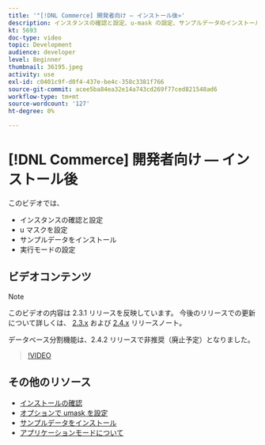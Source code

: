 ```yaml
---
title: '"[!DNL Commerce] 開発者向け — インストール後»'
description: インスタンスの確認と設定、u-mask の設定、サンプルデータのインストール、適切な実行モードの設定を行います
kt: 5693
doc-type: video
topic: Development
audience: developer
level: Beginner
thumbnail: 36195.jpeg
activity: use
exl-id: c0401c9f-d0f4-437e-be4c-358c3381f766
source-git-commit: acee5ba84ea32e14a743cd269f77ced821548ad6
workflow-type: tm+mt
source-wordcount: '127'
ht-degree: 0%

---
```


# [!DNL Commerce] 開発者向け — インストール後

このビデオでは、

- インスタンスの確認と設定
- u マスクを設定
- サンプルデータをインストール
- 実行モードの設定

## ビデオコンテンツ

>[!NOTE]
>
>このビデオの内容は 2.3.1 リリースを反映しています。 今後のリリースでの更新について詳しくは、 [ 2.3.x](https://devdocs.magento.com/guides/v2.3/release-notes/bk-release-notes.html) および [2.4.x](https://devdocs.magento.com/guides/v2.4/release-notes/bk-release-notes.html) リリースノート。
>
>データベース分割機能は、2.4.2 リリースで非推奨（廃止予定）となりました。

>[!VIDEO](https://video.tv.adobe.com/v/36195?quality=12&learn=on)

## その他のリソース

- [インストールの確認](https://devdocs.magento.com/guides/v2.4/install-gde/install/verify.html)
- [オプションで umask を設定](https://devdocs.magento.com/guides/v2.4/install-gde/install/post-install-umask.html)
- [サンプルデータをインストール](https://devdocs.magento.com/guides/v2.4/install-gde/install/sample-data-after-magento.html)
- [アプリケーションモードについて](https://devdocs.magento.com/guides/v2.4/config-guide/bootstrap/magento-modes.html)
